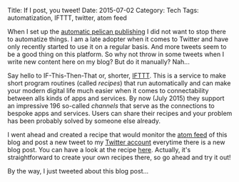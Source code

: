 Title: If I post, you tweet!
Date: 2015-07-02
Category: Tech
Tags: automatization, IFTTT, twitter, atom feed

When I set up the [automatic pelican publishing]({filename}/automatic-pelican-publishing.md) I did not want to stop there to automatize things. I am a late adopter when it comes to Twitter and have only recently started to use it on a regular basis. And more tweets seem to be a good thing on this platform. So why not throw in some tweets when I write new content here on my blog? But do it manually? Nah...

Say hello to IF-This-Then-That or, shorter, [IFTTT](https://ifttt.com). This is a service to make short program routines (called *recipes*) that run automatically and can make your modern digital life much easier when it comes to connectability between alls kinds of apps and services. By now (July 2015) they support an impressive 196 so-called *channels* that serve as the connections to bespoke apps and services. Users can share their recipes and your problem has been probably solved by someone else already.

I went ahead and created a recipe that would monitor the [atom feed](http://blog.thomasemmerling.de/feeds/all.atom.xml) of this blog and post a new tweet to my [Twitter account](https://twitter.com/thomastweets) everytime there is a new blog post. You can have a look at the recipe [here](https://ifttt.com/recipes/304261-tweet-every-new-blog-post). Actually, it's straightforward to create your own recipes there, so go ahead and try it out!

By the way, I just tweeted about this blog post...
